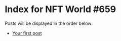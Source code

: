 # Index for NFT World #659
Posts will be displayed in the order below:

- [Your first post](./001-first.md)

